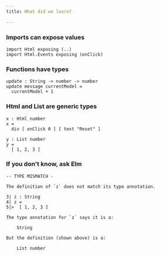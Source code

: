 ```yaml
---
title: What did we learn?

---
```


### Imports can expose values

```
import Html exposing (..)
import Html.Events exposing (onClick)
```


### Functions have types

```
update : String -> number -> number
update message currentModel =
  currentModel + 1
```


### Html and List are generic types

```
x : Html number
x =
  div [ onClick 0 ] [ text "Reset" ]

y : List number
y =
  [ 1, 2, 3 ]
```


### If you don't know, ask Elm

```
-- TYPE MISMATCH - 

The definition of `z` does not match its type annotation.

3| z : String
4| z =
5|>  [ 1, 2, 3 ]

The type annotation for `z` says it is a:

    String

But the definition (shown above) is a:

    List number
```
